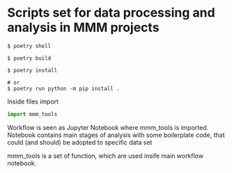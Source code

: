 # Scripts set for data processing and analysis in MMM projects

```
$ poetry shell

$ poetry build

$ poetry install

# or
$ poetry run python -m pip install .

```

Inside files import 
```python
import mmm_tools

```

Workflow is seen as Jupyter Notebook where mmm_tools is imported.
Notebook contains main stages of analysis with some boilerplate code, 
that could (and should) be adopted to specific data set

mmm_tools is a set of function, which are used insife main workflow notebook.

